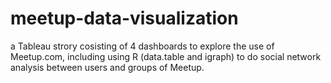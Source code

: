 # meetup-data-visualization
a Tableau strory cosisting of 4 dashboards to explore the use of Meetup.com, including using R (data.table and igraph) to do social network analysis between users and groups of Meetup.
